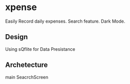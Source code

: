 # xpense

Easily Record daily expenses.
Search feature.
Dark Mode.

## Design

Using sQflite for Data Presistance

## Archetecture

main
SeacrchScreen


